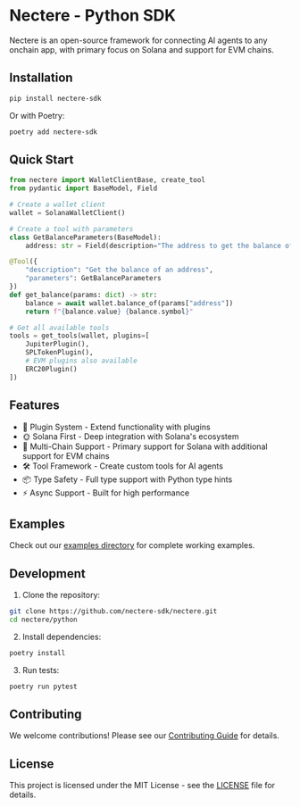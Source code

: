 # Nectere - Python SDK

Nectere is an open-source framework for connecting AI agents to any onchain app, with primary focus on Solana and support for EVM chains.

## Installation

```bash
pip install nectere-sdk
```

Or with Poetry:

```bash
poetry add nectere-sdk
```

## Quick Start

```python
from nectere import WalletClientBase, create_tool
from pydantic import BaseModel, Field

# Create a wallet client
wallet = SolanaWalletClient()

# Create a tool with parameters
class GetBalanceParameters(BaseModel):
    address: str = Field(description="The address to get the balance of")

@Tool({
    "description": "Get the balance of an address",
    "parameters": GetBalanceParameters
})
def get_balance(params: dict) -> str:
    balance = await wallet.balance_of(params["address"])
    return f"{balance.value} {balance.symbol}"

# Get all available tools
tools = get_tools(wallet, plugins=[
    JupiterPlugin(),
    SPLTokenPlugin(),
    # EVM plugins also available
    ERC20Plugin()
])
```

## Features

-   🔌 Plugin System - Extend functionality with plugins
-   🌞 Solana First - Deep integration with Solana's ecosystem
-   🔗 Multi-Chain Support - Primary support for Solana with additional support for EVM chains
-   🛠️ Tool Framework - Create custom tools for AI agents
-   📦 Type Safety - Full type support with Python type hints
-   ⚡ Async Support - Built for high performance

## Examples

Check out our [examples directory](https://github.com/nectere-sdk/nectere/tree/main/python/examples) for complete working examples.

## Development

1. Clone the repository:

```bash
git clone https://github.com/nectere-sdk/nectere.git
cd nectere/python
```

2. Install dependencies:

```bash
poetry install
```

3. Run tests:

```bash
poetry run pytest
```

## Contributing

We welcome contributions! Please see our [Contributing Guide](CONTRIBUTING.md) for details.

## License

This project is licensed under the MIT License - see the [LICENSE](LICENSE) file for details.
